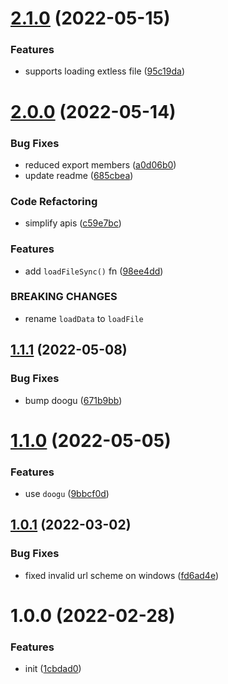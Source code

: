 # [2.1.0](https://github.com/bent10/loadee/compare/v2.0.0...v2.1.0) (2022-05-15)


### Features

* supports loading extless file ([95c19da](https://github.com/bent10/loadee/commit/95c19da061a9b72ec15336f62e4d5f6d46e74be1))

# [2.0.0](https://github.com/bent10/loadee/compare/v1.1.1...v2.0.0) (2022-05-14)


### Bug Fixes

* reduced export members ([a0d06b0](https://github.com/bent10/loadee/commit/a0d06b074a370a079ccec15e57a15696aff7a5f5))
* update readme ([685cbea](https://github.com/bent10/loadee/commit/685cbeab551f9e044162d3ba9f3477ceebd977e1))


### Code Refactoring

* simplify apis ([c59e7bc](https://github.com/bent10/loadee/commit/c59e7bcc5bb98815474a375e79d58a5aebab6071))


### Features

* add `loadFileSync()` fn ([98ee4dd](https://github.com/bent10/loadee/commit/98ee4dd464e7c49e5405c447ec1318914feaf0ca))


### BREAKING CHANGES

* rename `loadData` to `loadFile`

## [1.1.1](https://github.com/bent10/loadee/compare/v1.1.0...v1.1.1) (2022-05-08)


### Bug Fixes

* bump doogu ([671b9bb](https://github.com/bent10/loadee/commit/671b9bb08b083518f8247d8025ead7ed91a56512))

# [1.1.0](https://github.com/bent10/loadee/compare/v1.0.1...v1.1.0) (2022-05-05)


### Features

* use `doogu` ([9bbcf0d](https://github.com/bent10/loadee/commit/9bbcf0d11ee697ba05c8acfb28ce85488ee95147))

## [1.0.1](https://github.com/bent10/loadee/compare/v1.0.0...v1.0.1) (2022-03-02)


### Bug Fixes

* fixed invalid url scheme on windows ([fd6ad4e](https://github.com/bent10/loadee/commit/fd6ad4e9e33bf33560f27d8c2d45c4b222d5d001))

# 1.0.0 (2022-02-28)


### Features

* init ([1cbdad0](https://github.com/bent10/loadee/commit/1cbdad04ccdeddc09b7ac533e0563eac41e6848e))
